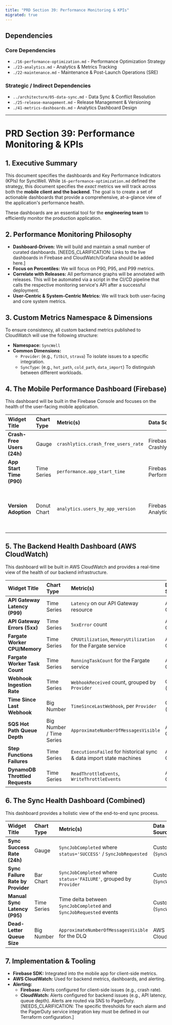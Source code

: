 ```yaml
---
title: "PRD Section 39: Performance Monitoring & KPIs"
migrated: true
---
```

## Dependencies

### Core Dependencies
- `./16-performance-optimization.md` - Performance Optimization Strategy
- `./23-analytics.md` - Analytics & Metrics Tracking
- `./22-maintenance.md` - Maintenance & Post-Launch Operations (SRE)

### Strategic / Indirect Dependencies
- `../architecture/05-data-sync.md` - Data Sync & Conflict Resolution
- `./25-release-management.md` - Release Management & Versioning
- `./41-metrics-dashboards.md` - Analytics Dashboard Design

---

# PRD Section 39: Performance Monitoring & KPIs

## 1. Executive Summary

This document specifies the dashboards and Key Performance Indicators (KPIs) for SyncWell. While `16-performance-optimization.md` defined the strategy, this document specifies the *exact* metrics we will track across both the **mobile client and the backend**. The goal is to create a set of actionable dashboards that provide a comprehensive, at-a-glance view of the application's performance health.

These dashboards are an essential tool for the **engineering team** to efficiently monitor the production application.

## 2. Performance Monitoring Philosophy

*   **Dashboard-Driven:** We will build and maintain a small number of curated dashboards. [NEEDS_CLARIFICATION: Links to the live dashboards in Firebase and CloudWatch/Grafana should be added here.]
*   **Focus on Percentiles:** We will focus on P90, P95, and P99 metrics.
*   **Correlate with Releases:** All performance graphs will be annotated with releases. This will be automated via a script in the CI/CD pipeline that calls the respective monitoring service's API after a successful deployment.
*   **User-Centric & System-Centric Metrics:** We will track both user-facing and core system metrics.

## 3. Custom Metrics Namespace & Dimensions

To ensure consistency, all custom backend metrics published to CloudWatch will use the following structure:
*   **Namespace:** `SyncWell`
*   **Common Dimensions:**
    *   `Provider`: (e.g., `fitbit`, `strava`) To isolate issues to a specific integration.
    *   `SyncType`: (e.g., `hot_path`, `cold_path`, `data_import`) To distinguish between different workloads.

## 4. The Mobile Performance Dashboard (Firebase)

This dashboard will be built in the Firebase Console and focuses on the health of the user-facing mobile application.

| Widget Title | Chart Type | Metric(s) | Data Source | SLO Target |
| :--- | :--- | :--- | :--- | :--- |
| **Crash-Free Users (24h)**| Gauge | `crashlytics.crash_free_users_rate` | Firebase Crashlytics | > 99.9% |
| **App Start Time (P90)**| Time Series | `performance.app_start_time` | Firebase Performance | < 2.0s |
| **Version Adoption**| Donut Chart | `analytics.users_by_app_version` | Firebase Analytics | > 90% on latest version within 14 days |

## 5. The Backend Health Dashboard (AWS CloudWatch)

This dashboard will be built in AWS CloudWatch and provides a real-time view of the health of our backend infrastructure.

| Widget Title | Chart Type | Metric(s) | Data Source | SLO Target |
| :--- | :--- | :--- | :--- | :--- |
| **API Gateway Latency (P99)**| Time Series | `Latency` on our API Gateway resource | AWS CloudWatch | < 500ms |
| **API Gateway Errors (5xx)**| Time Series | `5xxError` count | AWS CloudWatch | < 0.1% |
| **Fargate Worker CPU/Memory**| Time Series | `CPUUtilization`, `MemoryUtilization` for the Fargate service | AWS CloudWatch | < 80% (sustained) |
| **Fargate Worker Task Count**| Time Series | `RunningTaskCount` for the Fargate service | AWS CloudWatch | N/A (Diagnostic) |
| **Webhook Ingestion Rate**| Time Series | `WebhookReceived` count, grouped by `Provider` | Custom (`SyncWell`) | N/A (Diagnostic) |
| **Time Since Last Webhook**| Big Number | `TimeSinceLastWebhook`, per `Provider` | Custom (`SyncWell`) | < 6 hours |
| **SQS Hot Path Queue Depth**| Big Number / Time Series | `ApproximateNumberOfMessagesVisible` | AWS CloudWatch | < 100 (sustained) |
| **Step Functions Failures**| Time Series | `ExecutionsFailed` for historical sync & data import state machines | AWS CloudWatch | 0 |
| **DynamoDB Throttled Requests**| Time Series | `ReadThrottleEvents`, `WriteThrottleEvents` | AWS CloudWatch | 0 |

## 6. The Sync Health Dashboard (Combined)

This dashboard provides a holistic view of the end-to-end sync process.

| Widget Title | Chart Type | Metric(s) | Data Source | SLO Target |
| :--- | :--- | :--- | :--- | :--- |
| **Sync Success Rate (24h)**| Gauge | `SyncJobCompleted` where `status='SUCCESS'` / `SyncJobRequested` | Custom (`SyncWell`) | > 99.9% |
| **Sync Failure Rate by Provider**| Bar Chart | `SyncJobCompleted` where `status='FAILURE'`, grouped by `Provider` | Custom (`SyncWell`) | N/A (Diagnostic) |
| **Manual Sync Latency (P95)**| Time Series | Time delta between `SyncJobCompleted` and `SyncJobRequested` events | Custom (`SyncWell`) | < 15s |
| **Dead-Letter Queue Size** | Big Number | `ApproximateNumberOfMessagesVisible` for the DLQ | AWS CloudWatch | 0 |

## 7. Implementation & Tooling

*   **Firebase SDK:** Integrated into the mobile app for client-side metrics.
*   **AWS CloudWatch:** Used for backend metrics, dashboards, and alerting.
*   **Alerting:**
    *   **Firebase:** Alerts configured for client-side issues (e.g., crash rate).
    *   **CloudWatch:** Alerts configured for backend issues (e.g., API latency, queue depth). Alerts are routed via SNS to PagerDuty. [NEEDS_CLARIFICATION: The specific thresholds for each alarm and the PagerDuty service integration key must be defined in our Terraform configuration.]

